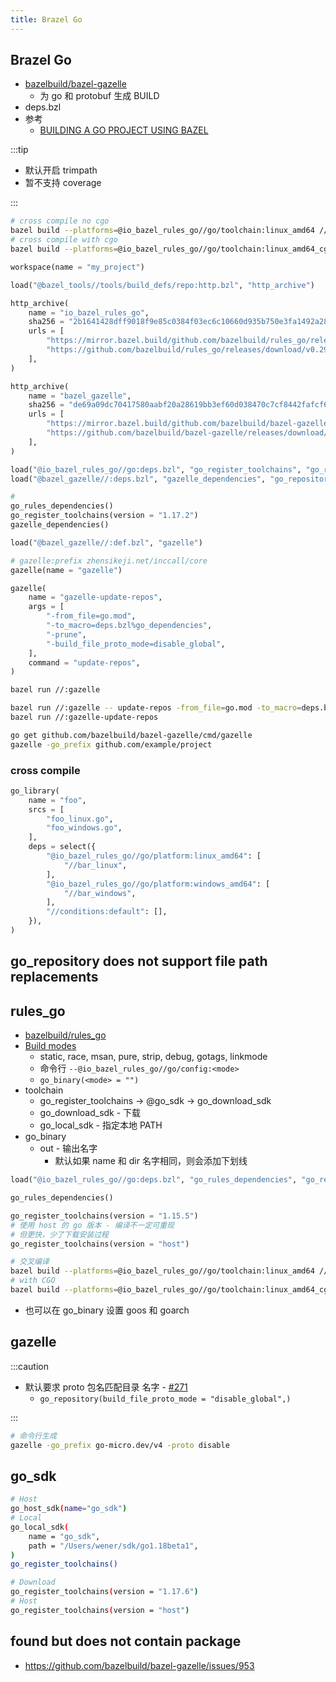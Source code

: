 ```yaml
---
title: Brazel Go
---
```


## Brazel Go

- [bazelbuild/bazel-gazelle](https://github.com/bazelbuild/bazel-gazelle)
  - 为 go 和 protobuf 生成 BUILD
- deps.bzl
- 参考
  - [BUILDING A GO PROJECT USING BAZEL](https://www.tweag.io/blog/2021-09-08-rules_go-gazelle/)

:::tip

- 默认开启 trimpath
- 暂不支持 coverage

:::

```bash
# cross compile no cgo
bazel build --platforms=@io_bazel_rules_go//go/toolchain:linux_amd64 //cmd
# cross compile with cgo
bazel build --platforms=@io_bazel_rules_go//go/toolchain:linux_amd64_cgo //cmd
```

```py
workspace(name = "my_project")

load("@bazel_tools//tools/build_defs/repo:http.bzl", "http_archive")

http_archive(
    name = "io_bazel_rules_go",
    sha256 = "2b1641428dff9018f9e85c0384f03ec6c10660d935b750e3fa1492a281a53b0f",
    urls = [
        "https://mirror.bazel.build/github.com/bazelbuild/rules_go/releases/download/v0.29.0/rules_go-v0.29.0.zip",
        "https://github.com/bazelbuild/rules_go/releases/download/v0.29.0/rules_go-v0.29.0.zip",
    ],
)

http_archive(
    name = "bazel_gazelle",
    sha256 = "de69a09dc70417580aabf20a28619bb3ef60d038470c7cf8442fafcf627c21cb",
    urls = [
        "https://mirror.bazel.build/github.com/bazelbuild/bazel-gazelle/releases/download/v0.24.0/bazel-gazelle-v0.24.0.tar.gz",
        "https://github.com/bazelbuild/bazel-gazelle/releases/download/v0.24.0/bazel-gazelle-v0.24.0.tar.gz",
    ],
)

load("@io_bazel_rules_go//go:deps.bzl", "go_register_toolchains", "go_rules_dependencies")
load("@bazel_gazelle//:deps.bzl", "gazelle_dependencies", "go_repository")

#
go_rules_dependencies()
go_register_toolchains(version = "1.17.2")
gazelle_dependencies()
```

```py title="BUILD"
load("@bazel_gazelle//:def.bzl", "gazelle")

# gazelle:prefix zhensikeji.net/inccall/core
gazelle(name = "gazelle")

gazelle(
    name = "gazelle-update-repos",
    args = [
        "-from_file=go.mod",
        "-to_macro=deps.bzl%go_dependencies",
        "-prune",
        "-build_file_proto_mode=disable_global",
    ],
    command = "update-repos",
)
```

```bash
bazel run //:gazelle

bazel run //:gazelle -- update-repos -from_file=go.mod -to_macro=deps.bzl%go_dependencies
bazel run //:gazelle-update-repos
```

```bash
go get github.com/bazelbuild/bazel-gazelle/cmd/gazelle
gazelle -go_prefix github.com/example/project
```

### cross compile

```py
go_library(
    name = "foo",
    srcs = [
        "foo_linux.go",
        "foo_windows.go",
    ],
    deps = select({
        "@io_bazel_rules_go//go/platform:linux_amd64": [
            "//bar_linux",
        ],
        "@io_bazel_rules_go//go/platform:windows_amd64": [
            "//bar_windows",
        ],
        "//conditions:default": [],
    }),
)
```

## go_repository does not support file path replacements

## rules_go

- [bazelbuild/rules_go](https://github.com/bazelbuild/rules_go)
- [Build modes](https://github.com/bazelbuild/rules_go/blob/master/go/modes.rst#mode-attributes)
  - static, race, msan, pure, strip, debug, gotags, linkmode
  - 命令行 `--@io_bazel_rules_go//go/config:<mode>`
  - `go_binary(<mode> = "")`
- toolchain
  - go_register_toolchains -> @go_sdk -> go_download_sdk
  - go_download_sdk - 下载
  - go_local_sdk - 指定本地 PATH
- go_binary
  - out - 输出名字
    - 默认如果 name 和 dir 名字相同，则会添加下划线

```py
load("@io_bazel_rules_go//go:deps.bzl", "go_rules_dependencies", "go_register_toolchains")

go_rules_dependencies()

go_register_toolchains(version = "1.15.5")
# 使用 host 的 go 版本 - 编译不一定可重现
# 但更快，少了下载安装过程
go_register_toolchains(version = "host")
```

```bash
# 交叉编译
bazel build --platforms=@io_bazel_rules_go//go/toolchain:linux_amd64 //cmd
# with CGO
bazel build --platforms=@io_bazel_rules_go//go/toolchain:linux_amd64_cgo //cmd
```

- 也可以在 go_binary 设置 goos 和 goarch

## gazelle

:::caution

- 默认要求 proto 包名匹配目录 名字 - [#271](https://github.com/bazelbuild/bazel-gazelle/issues/271)
  - `go_repository(build_file_proto_mode = "disable_global",)`

:::

```bash
# 命令行生成
gazelle -go_prefix go-micro.dev/v4 -proto disable
```

## go_sdk

```bash
# Host
go_host_sdk(name="go_sdk")
# Local
go_local_sdk(
    name = "go_sdk",
    path = "/Users/wener/sdk/go1.18beta1",
)
go_register_toolchains()

# Download
go_register_toolchains(version = "1.17.6")
# Host
go_register_toolchains(version = "host")
```

## found but does not contain package

- https://github.com/bazelbuild/bazel-gazelle/issues/953
